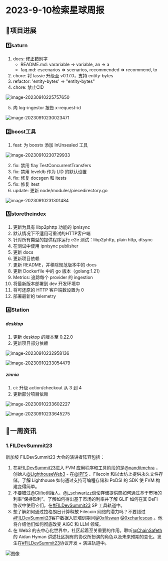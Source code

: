 # 2023-9-10检索星球周报


## 🚀项目进展

### 1️⃣saturn

1. docs: 修正错别字
   + README.md: varariable => variable, an => a
   + faq.md: escenarios =>  scenarios, recommended => recommend, ~~to~~
2. chore: 将 lassie 升级至 v0.17.0，支持 entity-bytes
3. refactor: 'entity-bytes' => "entity-bytes"
4. chore: 禁止CID

![image-20230910225757650](img/9-10-1-2023.png)

5. 向 log-ingestor 报告 x-request-id

![image-20230910230023471](img/9-10-2-2023.png)

###  2️⃣boost工具

1. feat: 为 boostx 添加 InUnsealed 工具


![image-20230910230729933](img/9-10-3-2023.png)

2. fix: 禁用 flay TestConcurrentTransfers
3. fix: 禁用 leveldb 作为 LID 的默认设置
4. fix: 修复 docsgen 和 itests
5. fix: 修复 itest
6. update: 更新 node/modules/piecedirectory.go

![image-20230910231301484](img/9-10-4-2023.png)

###  3️⃣storetheindex

1. 更新为具有 libp2phttp 功能的 ipnisync
1. 默认情况下不适用可重试的HTTP客户端
1. 针对所有类型的提供程序运行 e2e 测试：libp2phttp, plain http, dtsync
1. 在测试中使用 ipnisync publisher
1. 更新 docs
1. 更新项目依赖
1. 更新 README，并移除规范版本中的 docs
1. 更新 Dockerfile 中的 go 版本（golang:1.21）
1. Metrics: 追踪每个 provider 的 ingestion
1. 将最新版本部署到 dev 开发环境中
1. 将可还原的 HTTP 客户端数设置为 0
1. 部署最新的 telemetry

### 4️⃣Station

##### desktop

1. 更新 desktop 的版本至 0.22.0
1. 更新项目部分依赖

![image-20230910232958136](img/9-10-5-2023.png)

![image-20230910233054479](img/9-10-6-2023.png)

##### zinnia

1. ci: 升级 action/checkout 从 3 到 4
2. 更新部分项目依赖

![image-20230910233602227](img/9-10-7-2023.png)

![image-20230910233645275](img/9-10-8-2023.png)

##  📢一周资讯

### 1.FILDevSummit23

新加坡 FILDevSummit23 大会的演讲者阵容包括：

1. 在[#FILDevSummit23](https://twitter.com/hashtag/FILDevSummit23?src=hashtag_click)进入 FVM 应用程序和工具阶段的是[@nanditmehra](https://twitter.com/nanditmehra) ，创始人[@LighthouseWeb3](https://twitter.com/LighthouseWeb3) \- 在[@IPFS](https://twitter.com/IPFS) 、Filecoin 和以太坊上提供永久文件存储。了解 Lighthouse 如何通过支持可编程存储和 PoDSI 的 SDK 使 FVM 构建变得简单。
2. 不要错过[@Glifio](https://twitter.com/glifio)创始人，[@j_schwartzz](https://twitter.com/j_schwartzz)谈论存储提供商如何通过基于市场的利率“保持盈利”。了解如何得出基于市场的利率并了解 GLIF 如何在其 DeFi 协议中使用它们。在[#FILDevSummit23](https://twitter.com/hashtag/FILDevSummit23?src=hashtag_click) SP 工具轨道中。
3. 想了解如何通过拉格朗日计算释放 Filecoin 网络的潜力吗？不要错过[#FILDevSummit23](https://twitter.com/hashtag/FILDevSummit23?src=hashtag_click)客户数据入职培训期间[@0xfilswan](https://twitter.com/0xfilswan) [@0xcharlescao](https://twitter.com/0xcharlescao) 。他将介绍他们如何彻底改变 AIGC 和 LLM 领域。
4. 在 Web3 的去中心化世界中，社区起着至关重要的作用。聆听[@ChainSafeth](https://twitter.com/ChainSafeth)的 Aidan Hyman 讲述社区拥有的协议所扮演的角色以及未来预期的变化。发生在[#FILDevSummit23](https://twitter.com/hashtag/FILDevSummit23?src=hashtag_click)协议开发 + 演进轨道中。

![图像](img/9-10-9-2023.png)
